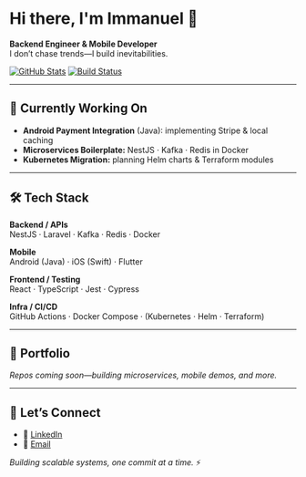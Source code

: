 # Hi there, I'm Immanuel 👋

**Backend Engineer & Mobile Developer**  
I don’t chase trends—I build inevitabilities.

[![GitHub Stats](https://github-readme-stats.vercel.app/api?username=immanuel1598&show_icons=true)](https://github.com/immanuel1598)
[![Build Status](https://github.com/immanuel1598/nestjs-kafka-microservices/workflows/CI/badge.svg)](https://github.com/immanuel1598/nestjs-kafka-microservices/actions)

---

## 🚀 Currently Working On
- **Android Payment Integration** (Java): implementing Stripe & local caching  
- **Microservices Boilerplate:** NestJS · Kafka · Redis in Docker  
- **Kubernetes Migration:** planning Helm charts & Terraform modules  

---

## 🛠️ Tech Stack

**Backend / APIs**  
NestJS · Laravel · Kafka · Redis · Docker

**Mobile**  
Android (Java) · iOS (Swift) · Flutter

**Frontend / Testing**  
React · TypeScript · Jest · Cypress

**Infra / CI/CD**  
GitHub Actions · Docker Compose · (Kubernetes · Helm · Terraform)

---

## 📌 Portfolio

_Repos coming soon—building microservices, mobile demos, and more._

---

## 🤝 Let’s Connect

- 💼 [LinkedIn](https://www.linkedin.com/in/immanuel-okwudiafor-42b31a2b1/)  
- 📧 [Email](mailto:okwuredriver@gmail.com)

*Building scalable systems, one commit at a time.* ⚡
